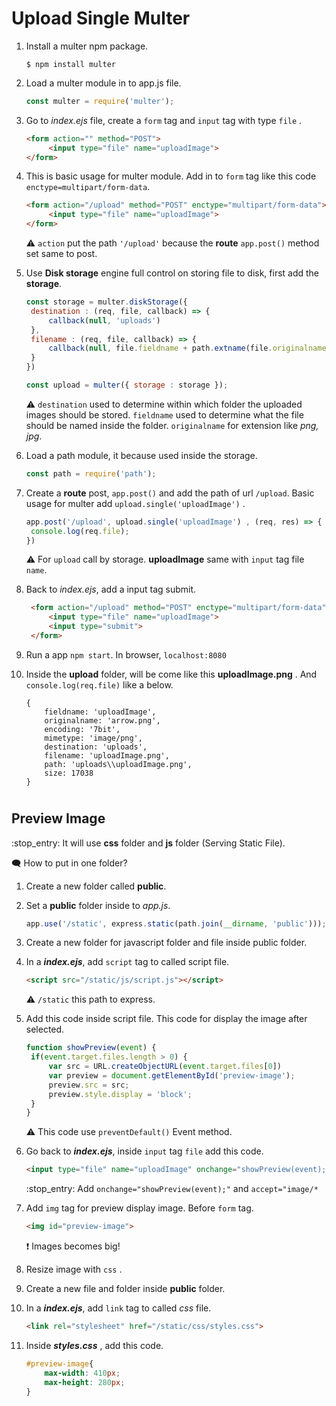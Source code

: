 # Upload Single Multer

1. Install a multer npm package.
   ```console
   $ npm install multer
   ```
2. Load a multer module in to app.js file.
   ```js
   const multer = require('multer');
   ```
3. Go to _index.ejs_ file, create a `form` tag and `input` tag with type `file` .
   ```html
   <form action="" method="POST">
        <input type="file" name="uploadImage">
   </form>
4. This is basic usage for multer module. Add in to `form` tag like this code `enctype=multipart/form-data`.
   
   ```html
   <form action="/upload" method="POST" enctype="multipart/form-data">
        <input type="file" name="uploadImage">
   </form>
   ```
   :warning: `action` put the path `'/upload'` because the **route** `app.post()` method set same to post.

5. Use **Disk storage** engine full control on storing file to disk, first add the **storage**.
   ```javascript
   const storage = multer.diskStorage({
    destination : (req, file, callback) => {
        callback(null, 'uploads')
    },
    filename : (req, file, callback) => {
        callback(null, file.fieldname + path.extname(file.originalname));
    }
   })
   
   const upload = multer({ storage : storage });
   ```
   :warning: `destination` used to determine within       which folder the uploaded images should be stored. `fieldname` used to determine what the file should be named inside the folder. `originalname` for extension like _png, jpg_.

6. Load a path module, it because used inside the storage.
    ```js
    const path = require('path');
    ```
7. Create a **route** post, `app.post()` and add the path of url `/upload`. Basic usage for multer add `upload.single('uploadImage')` . 
   ```js
   app.post('/upload', upload.single('uploadImage') , (req, res) => {
    console.log(req.file);
   })
   ```
   :warning: For `upload` call by storage. **uploadImage** same with `input` tag file `name`.
8. Back to *index.ejs*, add a input tag submit.
   ```html
    <form action="/upload" method="POST" enctype="multipart/form-data">
        <input type="file" name="uploadImage">
        <input type="submit">
    </form>
    ```
9. Run a app `npm start`. In browser, `localhost:8080`
     
10. Inside the **upload** folder, will be come like this **uploadImage.png** . And `console.log(req.file)` like a below.
    ```console
    {
        fieldname: 'uploadImage',
        originalname: 'arrow.png',
        encoding: '7bit',
        mimetype: 'image/png',
        destination: 'uploads',
        filename: 'uploadImage.png',
        path: 'uploads\\uploadImage.png',
        size: 17038
    }
    ```
#
## Preview Image 

:stop_entry: It will use **css** folder and **js** folder (Serving Static File).

:left_speech_bubble: How to put in one folder?

1. Create a new folder called **public**.
2. Set a **public** folder inside to _app.js_.
   
   ```js
   app.use('/static', express.static(path.join(__dirname, 'public')));
   ```
3. Create a new folder for javascript folder and file inside public folder.
4. In a _**index.ejs**_, add `script` tag to called script file.
   
   ```html
   <script src="/static/js/script.js"></script>
    ```
    :warning: `/static` this path to express.

5. Add this code inside script file. This code for display the image after selected.
   ```js
   function showPreview(event) {
    if(event.target.files.length > 0) {
        var src = URL.createObjectURL(event.target.files[0])
        var preview = document.getElementById('preview-image');
        preview.src = src;
        preview.style.display = 'block';
    }
   }
   ```
   :warning: This code use `preventDefault()` Event method. 

6. Go back to _**index.ejs**_, inside `input` tag `file` add this code.
   
   ```html
   <input type="file" name="uploadImage" onchange="showPreview(event);" accept="image/*">
   ```
   :stop_entry: Add `onchange="showPreview(event);"` and `accept="image/*`

7. Add `img` tag for preview display image. Before `form` tag.
   
   ```html
   <img id="preview-image">
   ```
   :exclamation: Images becomes big!
8. Resize image with `css` .
9. Create a new file and folder inside **public** folder.
10. In a _**index.ejs**_, add `link` tag to called _css_ file.
    ```html
    <link rel="stylesheet" href="/static/css/styles.css">
    ```
11. Inside _**styles.css**_ , add this code.
    
    ```css
    #preview-image{
        max-width: 410px;
        max-height: 280px;
    }
    ```
#

